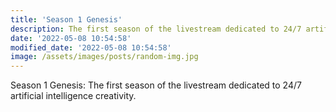 ```yaml
---
title: 'Season 1 Genesis'
description: The first season of the livestream dedicated to 24/7 artificial intelligence creativity.
date: '2022-05-08 10:54:58'
modified_date: '2022-05-08 10:54:58'
image: /assets/images/posts/random-img.jpg
---
```


Season 1 Genesis: The first season of the livestream dedicated to 24/7 artificial intelligence creativity.

<!-- 

Example with image:

![Error](@@baseUrl@@/assets/images/posts/error.png)

Example code block:

```js
function myFunction() {
  return true;
}
``` -->
